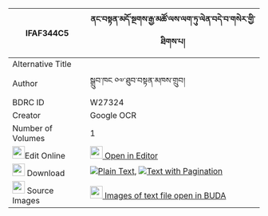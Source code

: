 |IFAF344C5|ནང་བསྟན་མདོ་སྔགས་རྒྱ་མཚོ་ལས་ལག་ཏུ་ལེན་བདེ་བ་གསེར་གྱི་ཐིགས་པ། 
| --- | --- 
|Alternative Title |
|Author| སྒྲུབ་ཁང ༠༧་ཐུབ་བསྟན་མཁས་གྲུབ།
|BDRC ID | W27324
|Creator | Google OCR
|Number of Volumes| 1
|<img width="25" src="https://img.icons8.com/color/25/000000/edit-property.png">Edit Online| [<img width="25" src="https://avatars.githubusercontent.com/u/45091458?s=200&v=4"> Open in Editor](http://editor.openpecha.org/IFAF344C5)
|<img width="25" src="https://img.icons8.com/fluent/48/000000/download-2.png"/>  Download | [![](https://img.icons8.com/color/20/000000/txt.png)Plain Text](https://github.com/Openpecha/IFAF344C5/releases/download/v1/nangten_dongak_gyatso_la_sa_la_plain_IFAF344C5.zip), [![](https://img.icons8.com/color/20/000000/txt.png)Text with Pagination](https://github.com/Openpecha/IFAF344C5/releases/download/v1/nangten_dongak_gyatso_la_sa_la_pages_IFAF344C5.zip)
|<img width="25" src="https://img.icons8.com/plasticine/100/000000/pictures-folder.png"/>  Source Images | [<img width="25" src="https://library.bdrc.io/icons/BUDA-small.svg"> Images of text file open in BUDA](https://library.bdrc.io/show/bdr:W27324)
